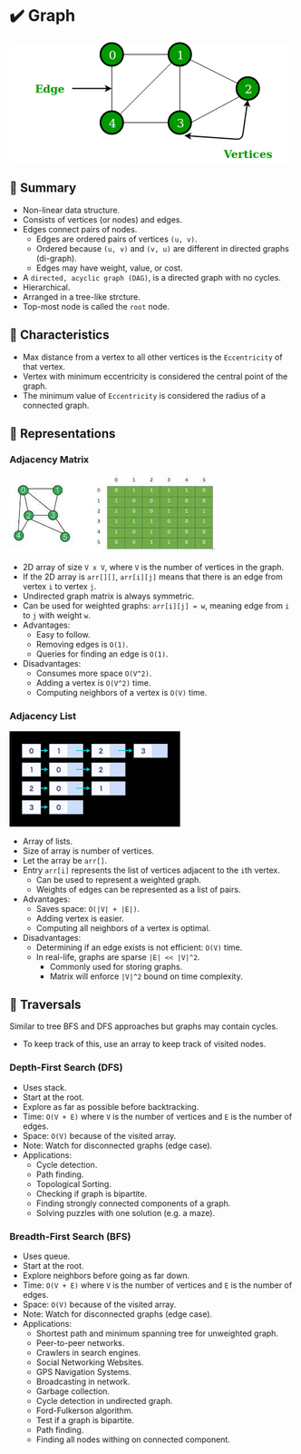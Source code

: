 # :heavy_check_mark: Graph

![Image of a graph](../../../images/data-structures/non-linear/graph/graph.png)

## :round_pushpin: Summary
- Non-linear data structure.
- Consists of vertices (or nodes) and edges.
- Edges connect pairs of nodes.
  - Edges are ordered pairs of vertices `(u, v)`.
  - Ordered because `(u, v)` and `(v, u)` are different in directed graphs (di-graph).
  - Edges may have weight, value, or cost.
- A `directed, acyclic graph (DAG)`, is a directed graph with no cycles.
- Hierarchical.
- Arranged in a tree-like strcture.
- Top-most node is called the `root` node.

## :round_pushpin: Characteristics
- Max distance from a vertex to all other vertices is the `Eccentricity` of that vertex.
- Vertex with minimum eccentricity is considered the central point of the graph.
- The minimum value of `Eccentricity` is considered the radius of a connected graph.

## :round_pushpin: Representations
### Adjacency Matrix
![Image of an adjacency matrix](../../../images/data-structures/non-linear/graph/adjacency-matrix.png)
- 2D array of size `V x V`, where `V` is the number of vertices in the graph.
- If the 2D array is `arr[][]`, `arr[i][j]` means that there is an edge from vertex `i` to vertex `j`.
- Undirected graph matrix is always symmetric.
- Can be used for weighted graphs: `arr[i][j] = w`, meaning edge from `i` to `j` with weight `w`.
- Advantages:
  - Easy to follow.
  - Removing edges is `O(1)`.
  - Queries for finding an edge is `O(1)`.
- Disadvantages:
  - Consumes more space `O(V^2)`.
  - Adding a vertex is `O(V^2)` time.
  - Computing neighbors of a vertex is `O(V)` time.

### Adjacency List
![Image of an adjacency list](../../../images/data-structures/non-linear/graph/adjacency-list.png)
- Array of lists.
- Size of array is number of vertices.
- Let the array be `arr[]`.
- Entry `arr[i]` represents the list of vertices adjacent to the `i`th vertex.
  - Can be used to represent a weighted graph.
  - Weights of edges can be represented as a list of pairs.
- Advantages:
  - Saves space: `O(|V| + |E|)`.
  - Adding vertex is easier.
  - Computing all neighbors of a vertex is optimal.
- Disadvantages:
  - Determining if an edge exists is not efficient: `O(V)` time.
  - In real-life, graphs are sparse `|E| << |V|^2`.
    - Commonly used for storing graphs.
    - Matrix will enforce `|V|^2` bound on time complexity.

## :round_pushpin: Traversals
Similar to tree BFS and DFS approaches but graphs may contain cycles.
- To keep track of this, use an array to keep track of visited nodes.
### Depth-First Search (DFS)
- Uses stack.
- Start at the root.
- Explore as far as possible before backtracking.
- Time: `O(V + E)` where `V` is the number of vertices and `E` is the number of edges.
- Space: `O(V)` because of the visited array.
- Note: Watch for disconnected graphs (edge case).
- Applications:
  - Cycle detection.
  - Path finding.
  - Topological Sorting.
  - Checking if graph is bipartite.
  - Finding strongly connected components of a graph.
  - Solving puzzles with one solution (e.g. a maze).

### Breadth-First Search (BFS)
- Uses queue.
- Start at the root.
- Explore neighbors before going as far down.
- Time: `O(V + E)` where `V` is the number of vertices and `E` is the number of edges.
- Space: `O(V)` because of the visited array.
- Note: Watch for disconnected graphs (edge case).
- Applications:
  - Shortest path and minimum spanning tree for unweighted graph.
  - Peer-to-peer networks.
  - Crawlers in search engines.
  - Social Networking Websites.
  - GPS Navigation Systems.
  - Broadcasting in network.
  - Garbage collection.
  - Cycle detection in undirected graph.
  - Ford-Fulkerson algorithm.
  - Test if a graph is bipartite.
  - Path finding.
  - Finding all nodes withing on connected component.
